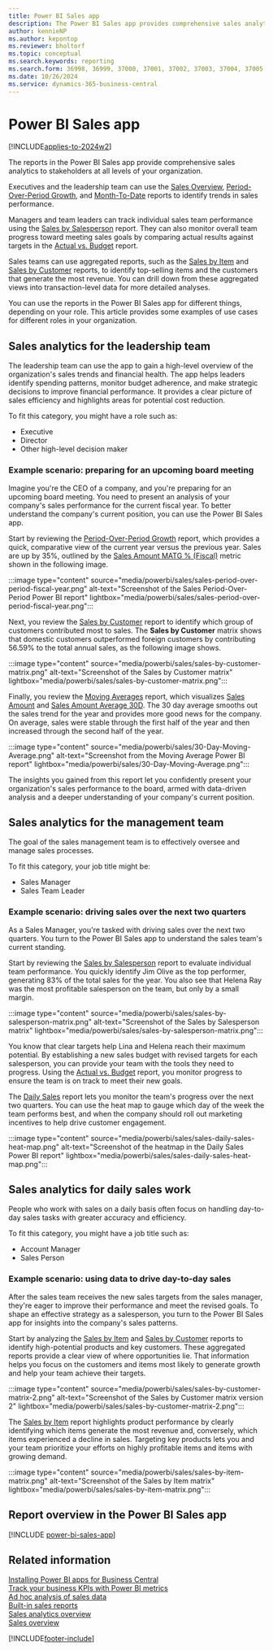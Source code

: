 ```yaml
---
title: Power BI Sales app
description: The Power BI Sales app provides comprehensive sales analytics to stakeholders at all levels of your organization.
author: kennieNP
ms.author: kepontop
ms.reviewer: bholtorf
ms.topic: conceptual
ms.search.keywords: reporting
ms.search.form: 36998, 36999, 37000, 37001, 37002, 37003, 37004, 37005, 37006, 37007, 37008
ms.date: 10/26/2024
ms.service: dynamics-365-business-central
---
```


# Power BI Sales app

[!INCLUDE[applies-to-2024w2](includes/applies-to-2024w2.md)]

The reports in the Power BI Sales app provide comprehensive sales analytics to stakeholders at all levels of your organization.

Executives and the leadership team can use the [Sales Overview](sales-powerbi-sales-overview.md), [Period-Over-Period Growth](sales-powerbi-period-over-period-growth.md), and [Month-To-Date](sales-powerbi-month-to-date.md) reports to identify trends in sales performance.

Managers and team leaders can track individual sales team performance using the [Sales by Salesperson](sales-powerbi-sales-by-salesperson.md) report. They can also monitor overall team progress toward meeting sales goals by comparing actual results against targets in the [Actual vs. Budget](sales-powerbi-actual-vs-budget.md)  report.

Sales teams can use aggregated reports, such as the [Sales by Item](sales-powerbi-sales-by-item.md) and [Sales by Customer](sales-powerbi-sales-by-customer.md) reports, to identify top-selling items and the customers that generate the most revenue. You can drill down from these aggregated views into transaction-level data for more detailed analyses.

You can use the reports in the Power BI Sales app for different things, depending on your role. This article provides some examples of use cases for different roles in your organization.

## Sales analytics for the leadership team

The leadership team can use the app to gain a high-level overview of the organization's sales trends and financial health. The app helps leaders identify spending patterns, monitor budget adherence, and make strategic decisions to improve financial performance. It provides a clear picture of sales efficiency and highlights areas for potential cost reduction.

To fit this category, you might have a role such as:

- Executive
- Director
- Other high-level decision maker

### Example scenario: preparing for an upcoming board meeting

Imagine you're the CEO of a company, and you're preparing for an upcoming board meeting. You need to present an analysis of your company's sales performance for the current fiscal year. To better understand the company's current position, you can use the Power BI Sales app.

Start by reviewing the [Period-Over-Period Growth](sales-powerbi-period-over-period-growth.md) report, which provides a quick, comparative view of the current year versus the previous year. Sales are up by 35%, outlined by the [Sales Amount MATG % (Fiscal)](sales-powerbi-sales-kpis.md#sales-amount-matg--fiscal) metric shown in the following image.

:::image type="content" source="media/powerbi/sales/sales-period-over-period-fiscal-year.png" alt-text="Screenshot of the Sales Period-Over-Period Power BI report" lightbox="media/powerbi/sales/sales-period-over-period-fiscal-year.png":::

Next, you review the [Sales by Customer](sales-powerbi-sales-by-customer.md) report to identify which group of customers contributed most to sales. The **Sales by Customer** matrix shows that domestic customers outperformed foreign customers by contributing 56.59% to the total annual sales, as the following image shows.

:::image type="content" source="media/powerbi/sales/sales-by-customer-matrix.png" alt-text="Screenshot of the Sales by Customer matrix" lightbox="media/powerbi/sales/sales-by-customer-matrix.png":::

Finally, you review the [Moving Averages](sales-powerbi-moving-average.md) report, which visualizes [Sales Amount](sales-powerbi-sales-kpis.md#sales-amount) and [Sales Amount Average 30D](sales-powerbi-sales-kpis.md#sales-amount-avg-30d-fiscal). The 30 day average smooths out the sales trend for the year and provides more good news for the company. On average, sales were stable through the first half of the year and then increased through the second half of the year.

:::image type="content" source="media/powerbi/sales/30-Day-Moving-Average.png" alt-text="Screenshot from the Moving Average Power BI report" lightbox="media/powerbi/sales/30-Day-Moving-Average.png":::

The insights you gained from this report let you confidently present your organization's sales performance to the board, armed with data-driven analysis and a deeper understanding of your company's current position.

## Sales analytics for the management team

The goal of the sales management team is to effectively oversee and manage sales processes. <!--This app allows you to track -->

To fit this category, your job title might be:

- Sales Manager
- Sales Team Leader

### Example scenario: driving sales over the next two quarters

As a Sales Manager, you're tasked with driving sales over the next two quarters. You turn to the Power BI Sales app to understand the sales team's current standing.

Start by reviewing the [Sales by Salesperson](sales-powerbi-sales-by-salesperson.md) report to evaluate individual team performance. You quickly identify Jim Olive as the top performer, generating 83% of the total sales for the year. You also see that Helena Ray was the most profitable salesperson on the team, but only by a small margin.

:::image type="content" source="media/powerbi/sales/sales-by-salesperson-matrix.png" alt-text="Screenshot of the Sales by Salesperson matrix" lightbox="media/powerbi/sales/sales-by-salesperson-matrix.png":::

You know that clear targets help Lina and Helena reach their maximum potential. By establishing a new sales budget with revised targets for each salesperson, you can provide your team with the tools they need to progress. Using the [Actual vs. Budget](sales-powerbi-actual-vs-budget.md) report, you monitor progress to ensure the team is on track to meet their new goals.

The [Daily Sales](sales-powerbi-daily-sales.md) report lets you monitor the team's progress over the next two quarters. You can use the heat map to gauge which day of the week the team performs best, and when the company should roll out marketing incentives to help drive customer engagement.

:::image type="content" source="media/powerbi/sales/sales-daily-sales-heat-map.png" alt-text="Screenshot of the heatmap in the Daily Sales Power BI report" lightbox="media/powerbi/sales/sales-daily-sales-heat-map.png":::

## Sales analytics for daily sales work

People who work with sales on a daily basis often focus on handling day-to-day sales tasks with greater accuracy and efficiency.

To fit this category, you might have a job title such as:

- Account Manager
- Sales Person

### Example scenario: using data to drive day-to-day sales

After the sales team receives the new sales targets from the sales manager, they're eager to improve their performance and meet the revised goals. To shape an effective strategy as a salesperson, you turn to the Power BI Sales app for insights into the company's sales patterns.

Start by analyzing the [Sales by Item](sales-powerbi-sales-by-item.md) and [Sales by Customer](sales-powerbi-sales-by-customer.md) reports to identify high-potential products and key customers. These aggregated reports provide a clear view of where opportunities lie. That information helps you focus on the customers and items most likely to generate growth and help your team achieve their targets.

:::image type="content" source="media/powerbi/sales/sales-by-customer-matrix-2.png" alt-text="Screenshot of the Sales by Customer matrix version 2" lightbox="media/powerbi/sales/sales-by-customer-matrix-2.png":::

The [Sales by Item](sales-powerbi-sales-by-item.md) report highlights product performance by clearly identifying which items generate the most revenue and, conversely, which items experienced a decline in sales. Targeting key products lets you and your team prioritize your efforts on highly profitable items and items with growing demand.

:::image type="content" source="media/powerbi/sales/sales-by-item-matrix.png" alt-text="Screenshot of the Sales by Item matrix" lightbox="media/powerbi/sales/sales-by-item-matrix.png":::

## Report overview in the Power BI Sales app

[!INCLUDE [power-bi-sales-app](includes/power-bi-sales-app.md)]


## Related information

[Installing Power BI apps for Business Central](across-powerbi-install-business-central-apps.md)   
[Track your business KPIs with Power BI metrics](track-kpis-with-power-bi-metrics.md)  
[Ad hoc analysis of sales data](ad-hoc-analysis-sales.md)  
[Built-in sales reports](sales-reports.md)  
[Sales analytics overview](sales-analytics-overview.md)  
[Sales overview](sales-manage-sales.md)  

[!INCLUDE[footer-include](includes/footer-banner.md)]
